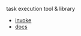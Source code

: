 task execution tool & library

- [invoke](https://pypi.python.org/pypi/invoke/0.13.0)
- [docs](http://docs.pyinvoke.org/en/0.13.0/1)
